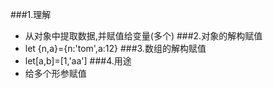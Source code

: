 ###1.理解
- 从对象中提取数据,并赋值给变量(多个)
###2.对象的解构赋值
- let {n,a}={n:'tom',a:12}
###3.数组的解构赋值
- let[a,b]=[1,'aa']
###4.用途
- 给多个形参赋值